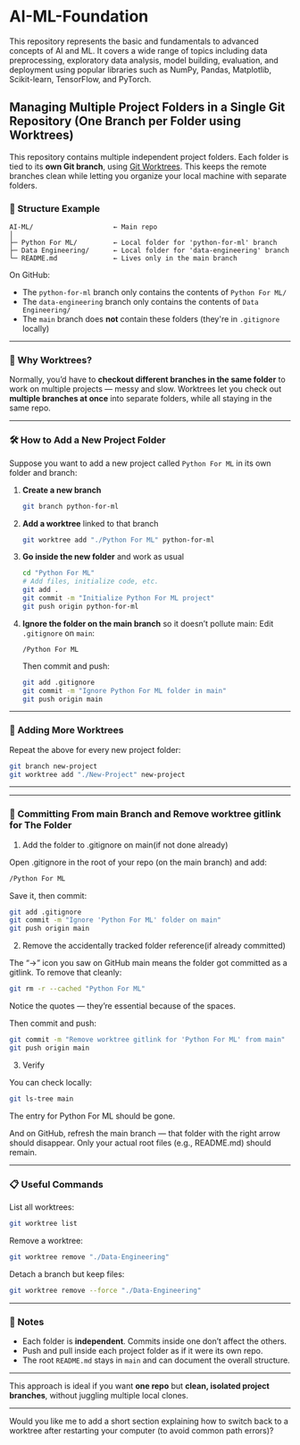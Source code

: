 # AI-ML-Foundation
This repository represents the basic and fundamentals to advanced concepts of AI and ML. It covers a wide range of topics including data preprocessing, exploratory data analysis, model building, evaluation, and deployment using popular libraries such as NumPy, Pandas, Matplotlib, Scikit-learn, TensorFlow, and PyTorch.

## Managing Multiple Project Folders in a Single Git Repository (One Branch per Folder using Worktrees)

This repository contains multiple independent project folders.
Each folder is tied to its **own Git branch**, using [Git Worktrees](https://git-scm.com/docs/git-worktree). This keeps the remote branches clean while letting you organize your local machine with separate folders.

### 📁 Structure Example

```
AI-ML/                    ← Main repo
│
├─ Python For ML/         ← Local folder for 'python-for-ml' branch
├─ Data Engineering/      ← Local folder for 'data-engineering' branch
└─ README.md              ← Lives only in the main branch
```

On GitHub:

* The `python-for-ml` branch only contains the contents of `Python For ML/`
* The `data-engineering` branch only contains the contents of `Data Engineering/`
* The `main` branch does **not** contain these folders (they're in `.gitignore` locally)

---

### 🧭 Why Worktrees?

Normally, you’d have to **checkout different branches in the same folder** to work on multiple projects — messy and slow.
Worktrees let you check out **multiple branches at once** into separate folders, while all staying in the same repo.

---

### 🛠 How to Add a New Project Folder

Suppose you want to add a new project called `Python For ML` in its own folder and branch:

1. **Create a new branch**

   ```bash
   git branch python-for-ml
   ```

2. **Add a worktree** linked to that branch

   ```bash
   git worktree add "./Python For ML" python-for-ml
   ```

3. **Go inside the new folder** and work as usual

   ```bash
   cd "Python For ML"
   # Add files, initialize code, etc.
   git add .
   git commit -m "Initialize Python For ML project"
   git push origin python-for-ml
   ```

4. **Ignore the folder on the main branch** so it doesn’t pollute main:
   Edit `.gitignore` on `main`:

   ```
   /Python For ML
   ```

   Then commit and push:

   ```bash
   git add .gitignore
   git commit -m "Ignore Python For ML folder in main"
   git push origin main
   ```

---

### 🌿 Adding More Worktrees

Repeat the above for every new project folder:

```bash
git branch new-project
git worktree add "./New-Project" new-project
```

---
---

### 🌿 Committing From main Branch and Remove worktree gitlink for The Folder

1. Add the folder to .gitignore on main(if not done already)

Open .gitignore in the root of your repo (on the main branch) and add:

```bash
/Python For ML
```


Save it, then commit:

```bash
git add .gitignore
git commit -m "Ignore 'Python For ML' folder on main"
git push origin main
```

2. Remove the accidentally tracked folder reference(if already committed)

The “→” icon you saw on GitHub main means the folder got committed as a gitlink. To remove that cleanly:

```bash
git rm -r --cached "Python For ML"
```

Notice the quotes — they’re essential because of the spaces.

Then commit and push:

```bash
git commit -m "Remove worktree gitlink for 'Python For ML' from main"
git push origin main
```

3. Verify

You can check locally:

```bash
git ls-tree main
```

The entry for Python For ML should be gone.

And on GitHub, refresh the main branch — that folder with the right arrow should disappear. Only your actual root files (e.g., README.md) should remain.

---

### 📋 Useful Commands

List all worktrees:

```bash
git worktree list
```

Remove a worktree:

```bash
git worktree remove "./Data-Engineering"
```

Detach a branch but keep files:

```bash
git worktree remove --force "./Data-Engineering"
```

---

### 📝 Notes

* Each folder is **independent**. Commits inside one don’t affect the others.
* Push and pull inside each project folder as if it were its own repo.
* The root `README.md` stays in `main` and can document the overall structure.

---

This approach is ideal if you want **one repo** but **clean, isolated project branches**, without juggling multiple local clones.

---

Would you like me to add a short section explaining how to switch back to a worktree after restarting your computer (to avoid common path errors)?
